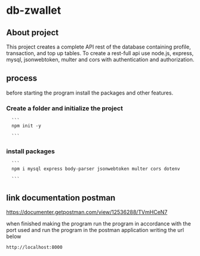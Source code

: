 # db-zwallet

## About project
This project creates a complete API rest of the database containing profile, transaction, and top up tables. To create a rest-full api use node.js, express, mysql, jsonwebtoken,
multer and cors with authentication and authorization.

## process
 before starting the program install the packages and other features.
  ### Create a folder and initialize the project
   
      ```
      npm init -y
      
      ```
  ### install packages
   
      ```
      npm i mysql express body-parser jsonwebtoken multer cors dotenv
      
      ```

## link documentation postman 
https://documenter.getpostman.com/view/12536288/TVmHCeN7


 when finished making the program run the program in accordance with the port used
 and run the program in the postman application writing the url below
  ```
  http://localhost:8000
  ```

